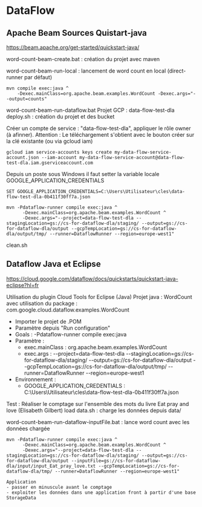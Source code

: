 # DataFlow 

## Apache Beam Sources Quistart-java
https://beam.apache.org/get-started/quickstart-java/

word-count-beam-create.bat : création du projet avec maven 

word-count-beam-run-local : lancement de word count en local (direct-runner par défaut)
```Shell
mvn compile exec:java ^
	-Dexec.mainClass=org.apache.beam.examples.WordCount -Dexec.args="--output=counts"
```

word-count-beam-run-dataflow.bat
Projet GCP : data-flow-test-dla
deploy.sh : création du projet et des bucket

Créer un compte de service : "data-flow-test-dla", appliquer le rôle owner (à afinner). 
Attention : Le téléchargement s'obtient avec le bouton créer sur la clé existante (ou via gcloud iam)
```Shell
gcloud iam service-accounts keys create my-data-flow-service-account.json --iam-account my-data-flow-service-account@data-flow-test-dla.iam.gserviceaccount.com
```


Depuis un poste sous Windows il faut setter la variable locale GOOGLE_APPLICATION_CREDENTIALS
```Shell
SET GOOGLE_APPLICATION_CREDENTIALS=C:\Users\Utilisateur\cles\data-flow-test-dla-0b411f30ff7a.json
```

```Shell
mvn -Pdataflow-runner compile exec:java ^
      -Dexec.mainClass=org.apache.beam.examples.WordCount ^
      -Dexec.args="--project=data-flow-test-dla --stagingLocation=gs://cs-for-dataflow-dla/staging/ --output=gs://cs-for-dataflow-dla/output --gcpTempLocation=gs://cs-for-dataflow-dla/output/tmp/ --runner=DataflowRunner --region=europe-west1"
```

clean.sh

## Dataflow Java et Eclipse 
https://cloud.google.com/dataflow/docs/quickstarts/quickstart-java-eclipse?hl=fr

Utilisation du plugin Cloud Tools for Eclipse (Java)
Projet java : WordCount avec utilisation du package : com.google.cloud.dataflow.examples.WordCount

- Importer le projet  de .POM
- Paramètre depuis "Run configuration"
- Goals : -Pdataflow-runner compile exec:java
- Paramètre :
	- exec.mainClass : org.apache.beam.examples.WordCount
	- exec.args : --project=data-flow-test-dla --stagingLocation=gs://cs-for-dataflow-dla/staging/ --output=gs://cs-for-dataflow-dla/output --gcpTempLocation=gs://cs-for-dataflow-dla/output/tmp/ --runner=DataflowRunner --region=europe-west1
- Environnement :
	- GOOGLE_APPLICATION_CREDENTIALS : C:\Users\Utilisateur\cles\data-flow-test-dla-0b411f30ff7a.json
	

Test : Réaliser le comptage sur l'ensemble des mots du livre Eat pray and love (Elisabeth Gilbert) 
load data.sh : charge les données depuis data/

word-count-beam-run-dataflow-inputFile.bat : lance word count avec les données chargée

```Shell
mvn -Pdataflow-runner compile exec:java ^
      -Dexec.mainClass=org.apache.beam.examples.WordCount ^
      -Dexec.args="--project=data-flow-test-dla --stagingLocation=gs://cs-for-dataflow-dla/staging/ --output=gs://cs-for-dataflow-dla/output --inputFile=gs://cs-for-dataflow-dla/input/input_Eat_pray_love.txt --gcpTempLocation=gs://cs-for-dataflow-dla/tmp/ --runner=DataflowRunner --region=europe-west1"

Application
- passer en minuscule avant le comptage
- exploiter les données dans une application front à partir d'une base StorageData
